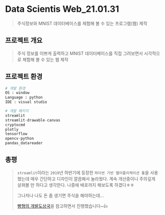 # Data Scientis Web_21.01.31

> 주식정보와 MNIST 데이터베이스를 체험해 볼 수 있는 프로그램(웹) 제작

## 프로젝트 개요

> 주식 정보를 이쁘게 출력하고 MNIST 데이터베이스를 직접 그려보면서 시각적으로 체험해 볼 수 있는 웹 제작

## 프로젝트 환경

```python
# 개발 환경
OS : window
Language : python
IDE : visual studio

# 개발 패키지
streamlit
streamlit-drawable-canvas
cryptocmd
plotly
tensorflow
opencv-python
pandas_datareader
```

## 총평

> `streamlit`이라는 `2019`년 하반기에 등장한 `파이썬 기반 웹어플리케이션 툴`을 사용했는데 매우 간단하고 디자인이 깔끔해서 놀라웠다. 계속 개선중이니 주의깊게 살펴볼 만 하다고 생각한다. 나중에 배포까지 해보도록 하겠다ㅎㅎ
>
> 그나저나 나도 돈 좀 생기면 주식을 해야하는데...
>
> [빵형의 개발도상국](https://www.youtube.com/watch?v=JLVB8ZUPojw)을 참고하면서 진행했습니다~👍